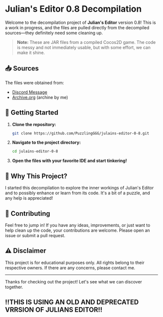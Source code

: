 # Julian's Editor 0.8 Decompilation

Welcome to the decompilation project of **Julian's Editor** version 0.8! This is a work in progress, and the files are pulled directly from the decompiled sources—they definitely need some cleaning up.

> **Note:** These are JAR files from a compiled Cocos2D game. The code is messy and not immediately usable, but with some effort, we can make it shine.

## 📥 Sources

The files were obtained from:

- [Discord Message](https://discord.com/channels/885486563952312330/887960776973877248/1085045254228545557)
- [Archive.org](https://archive.org/details/julianseditor-0.8) (archine by me)

## 🚀 Getting Started

1. **Clone the repository:**

   ```bash
   git clone https://github.com/PuzzlingGGG/julains-editor-0-8.git
   ```

2. **Navigate to the project directory:**

   ```bash
   cd julains-editor-0-8
   ```

3. **Open the files with your favorite IDE and start tinkering!**

## 🤔 Why This Project?

I started this decompilation to explore the inner workings of Julian's Editor and to possibly enhance or learn from its code. It's a bit of a puzzle, and any help is appreciated!

## 🤝 Contributing

Feel free to jump in! If you have any ideas, improvements, or just want to help clean up the code, your contributions are welcome. Please open an issue or submit a pull request.

## ⚠️ Disclaimer

This project is for educational purposes only. All rights belong to their respective owners. If there are any concerns, please contact me.

---

Thanks for checking out the project! Let's see what we can discover together.

## ‼️THIS IS USING AN OLD AND DEPRECATED VRRSION OF JULIANS EDITOR‼️